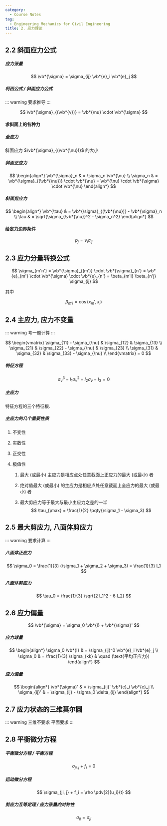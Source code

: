 ```yaml
---
category:
  - Course Notes
tag:
  - Engineering Mechanics for Civil Engineering
title: 2. 应力理论
---
```


## 2.2 斜面应力公式

##### 应力张量

$$
\vb*{\sigma} = \sigma_{ij} \vb*{e}_i \vb*{e}_j
$$

##### 柯西公式 / 斜面应力公式

::: warning
要求推导
:::

$$
\vb*{\sigma}_{(\vb*{v})} = \vb*{\nu} \cdot \vb*{\sigma}
$$

#### 求斜面上的各种力

##### 全应力

斜面应力 $\vb*{\sigma}_{(\vb*{\nu})}$ 的大小

##### 斜面正应力

$$
\begin{align*}
  \vb*{\sigma}_n & = \sigma_n \vb*{\nu}                                                                        \\
  \sigma_n       & = \vb*{\sigma}_{(\vb*{\nu})} \cdot \vb*{\nu} = \vb*{\nu} \cdot \vb*{\sigma} \cdot \vb*{\nu}
\end{align*}
$$

##### 斜面剪应力

$$
\begin{align*}
  \vb*{\tau} & = \vb*{\sigma}_{(\vb*{\nu})} - \vb*{\sigma}_n \\
  \tau       & = \sqrt{\sigma_{\vb*{\nu}}^2 - \sigma_n^2}
\end{align*}
$$

#### 给定力边界条件

$$
p_j = \nu_i \sigma_{ij}
$$

## 2.3 应力分量转换公式

$$
\sigma_{m'n'}
= \vb*{\sigma}_{(m')} \cdot \vb*{\sigma}_{n'}
= \vb*{e}_{m'} \cdot \vb*{\sigma} \cdot \vb*{e}_{n'}
= \beta_{m'i} \beta_{n'j} \sigma_{ij}
$$

其中

$$
\beta_{m'i} = \cos(x_m', x_i)
$$

## 2.4 主应力, 应力不变量

::: warning
考一题计算
:::

$$
\begin{vmatrix}
  \sigma_{11} - \sigma_{\nu} & \sigma_{12}                & \sigma_{13}                \\
  \sigma_{21}                & \sigma_{22} - \sigma_{\nu} & \sigma_{23}                \\
  \sigma_{31}                & \sigma_{32}                & \sigma_{33} - \sigma_{\nu} \\
\end{vmatrix} = 0
$$

##### 特征方程

$$
\sigma_v^3 - I_1 \sigma_v^2 + I_2 \sigma_v - I_3 = 0
$$

##### 主应力

特征方程的三个特征根.

##### 主应力的几个重要性质

1. 不变性

2. 实数性

3. 正交性

4. 极值性

   1. 最大 (或最小) 主应力是相应点处任意截面上正应力的最大 (或最小) 者

   2. 绝对值最大 (或最小) 的主应力是相应点处任意截面上全应力的最大 (或最小) 者

   3. 最大剪应力等于最大与最小主应力之差的一半
      $$
      \tau_{\max} = \frac{1}{2} \pqty{\sigma_1 - \sigma_3}
      $$

## 2.5 最大剪应力, 八面体剪应力

::: warning
要求计算
:::

##### 八面体正应力

$$
\sigma_0
= \frac{1}{3} (\sigma_1 + \sigma_2 + \sigma_3)
= \frac{1}{3} I_1
$$

##### 八面体剪应力

$$
\tau_0
= \frac{1}{3} \sqrt{2 I_1^2 - 6 I_2}
$$

## 2.6 应力偏量

$$
\vb*{\sigma} = \sigma_0 \vb*{I} + \vb*{\sigma}'
$$

##### 应力球量

$$
\begin{align*}
  \sigma_0 \vb*{I} & = \sigma_{ij}^0 \vb*{e}_i \vb*{e}_j                        \\
  \sigma_0         & = \frac{1}{3} \sigma_{kk}           & \quad (\text{平均正应力})
\end{align*}
$$

##### 应力偏量

$$
\begin{align*}
  \vb*{\sigma}' & = \sigma_{ij}' \vb*{e}_i \vb*{e}_j   \\
  \sigma_{ij}'  & = \sigma_{ij} - \sigma_0 \delta_{ij}
\end{align*}
$$

## 2.7 应力状态的三维莫尔圆

::: warning
三维不要求
平面要求
:::

## 2.8 平衡微分方程

##### 平衡微分方程 / 平衡方程

$$
\sigma_{ji, j} + f_i = 0
$$

##### 运动微分方程

$$
\sigma_{ji, j} + f_i = \rho \pdv[2]{u_i}{t}
$$

##### 剪应力互等定理 / 应力张量的对称性

$$
\sigma_{ij} = \sigma_{ji}
$$
